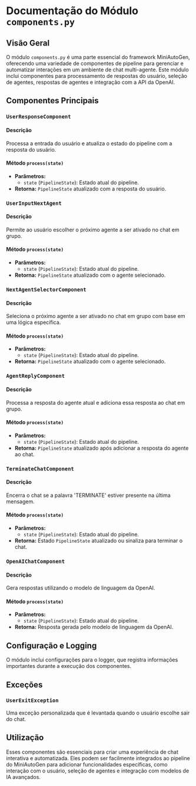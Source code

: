 # Documentação do Módulo `components.py`

## Visão Geral
O módulo `components.py` é uma parte essencial do framework MiniAutoGen, oferecendo uma variedade de componentes de pipeline para gerenciar e automatizar interações em um ambiente de chat multi-agente. Este módulo inclui componentes para processamento de respostas do usuário, seleção de agentes, respostas de agentes e integração com a API da OpenAI.

## Componentes Principais

### `UserResponseComponent`

#### Descrição
Processa a entrada do usuário e atualiza o estado do pipeline com a resposta do usuário.

#### Método `process(state)`
- **Parâmetros:**
  - `state` (`PipelineState`): Estado atual do pipeline.
- **Retorna:** `PipelineState` atualizado com a resposta do usuário.

### `UserInputNextAgent`

#### Descrição
Permite ao usuário escolher o próximo agente a ser ativado no chat em grupo.

#### Método `process(state)`
- **Parâmetros:**
  - `state` (`PipelineState`): Estado atual do pipeline.
- **Retorna:** `PipelineState` atualizado com o agente selecionado.

### `NextAgentSelectorComponent`

#### Descrição
Seleciona o próximo agente a ser ativado no chat em grupo com base em uma lógica específica.

#### Método `process(state)`
- **Parâmetros:**
  - `state` (`PipelineState`): Estado atual do pipeline.
- **Retorna:** `PipelineState` atualizado com o agente selecionado.

### `AgentReplyComponent`

#### Descrição
Processa a resposta do agente atual e adiciona essa resposta ao chat em grupo.

#### Método `process(state)`
- **Parâmetros:**
  - `state` (`PipelineState`): Estado atual do pipeline.
- **Retorna:** `PipelineState` atualizado após adicionar a resposta do agente ao chat.

### `TerminateChatComponent`

#### Descrição
Encerra o chat se a palavra 'TERMINATE' estiver presente na última mensagem.

#### Método `process(state)`
- **Parâmetros:**
  - `state` (`PipelineState`): Estado atual do pipeline.
- **Retorna:** Estado `PipelineState` atualizado ou sinaliza para terminar o chat.

### `OpenAIChatComponent`

#### Descrição
Gera respostas utilizando o modelo de linguagem da OpenAI.

#### Método `process(state)`
- **Parâmetros:**
  - `state` (`PipelineState`): Estado atual do pipeline.
- **Retorna:** Resposta gerada pelo modelo de linguagem da OpenAI.

## Configuração e Logging
O módulo inclui configurações para o logger, que registra informações importantes durante a execução dos componentes.

## Exceções

### `UserExitException`
Uma exceção personalizada que é levantada quando o usuário escolhe sair do chat.

## Utilização
Esses componentes são essenciais para criar uma experiência de chat interativa e automatizada. Eles podem ser facilmente integrados ao pipeline do MiniAutoGen para adicionar funcionalidades específicas, como interação com o usuário, seleção de agentes e integração com modelos de IA avançados.